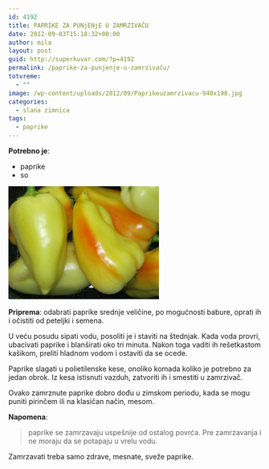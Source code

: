```yaml
---
id: 4192
title: PAPRIKE ZA PUNjENjE U ZAMRZIVAČU
date: 2012-09-03T15:18:32+00:00
author: mila
layout: post
guid: http://superkuvar.com/?p=4192
permalink: /paprike-za-punjenje-u-zamrzivaču/
totvreme:
  - ""
image: /wp-content/uploads/2012/09/Paprikeuzamrzivacu-940x198.jpg
categories:
  - slana zimnica
tags:
  - paprike
---
```

**Potrebno je**:

  * paprike
  * so

<img class="alignnone size-medium wp-image-4193" title="Paprikeuzamrzivacu" src="/wp-content/uploads/2012/09/Paprikeuzamrzivacu-1024x768.jpg" alt="" width="300" height="225" /> 

**Priprema**: odabrati paprike srednje veličine, po mogućnosti babure, oprati ih i očistiti od peteljki i semena.

U veću posudu sipati vodu, posoliti je i staviti na štednjak. Kada voda provri, ubacivati paprike i blanširati oko tri minuta. Nakon toga vaditi ih rešetkastom kašikom, preliti hladnom vodom i ostaviti da se ocede.

Paprike slagati u polietilenske kese, onoliko komada koliko je potrebno za jedan obrok. Iz kesa istisnuti vazduh, zatvoriti ih i smestiti u zamrzivač.

Ovako zamrznute paprike dobro dođu u zimskom periodu, kada se mogu puniti pirinčem ili na klasičan način, mesom.

**Napomena**: 
> paprike se zamrzavaju uspešnije od ostalog povrća. Pre zamrzavanja i ne moraju da se potapaju u vrelu vodu.

Zamrzavati treba samo zdrave, mesnate, sveže paprike.

&nbsp;